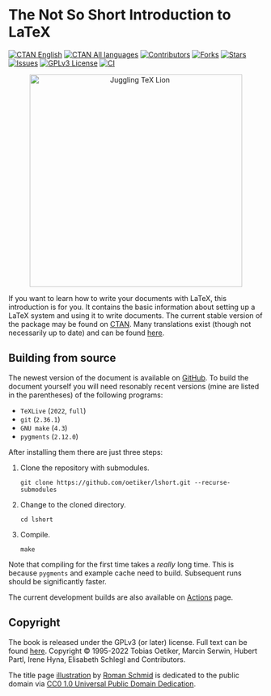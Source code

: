 # The Not So Short Introduction to LaTeX

<!-- URLs can be found at the bottom -->

[![CTAN English][ctan-english-shield]][ctan-english-url]
[![CTAN All languages][ctan-shield]][ctan-url]
[![Contributors][contributors-shield]][contributors-url]
[![Forks][forks-shield]][forks-url] [![Stars][stars-shield]][stars-url]
[![Issues][issues-shield]][issues-url]
[![GPLv3 License][license-shield]][license-url] [![CI][ci-shield]][ci-url]

<div align="center">
  <img
    style="width: 30em"
    alt="Juggling TeX Lion"
    src=".github/readme-lion.svg"
  />
</div>

If you want to learn how to write your documents with LaTeX, this introduction
is for you. It contains the basic information about setting up a LaTeX system
and using it to write documents. The current stable version of the package may
be found on [CTAN][ctan-english-url]. Many translations exist (though not
necessarily up to date) and can be found [here][ctan-url].

## Building from source

The newest version of the document is available on [GitHub][github]. To build
the document yourself you will need resonably recent versions (mine are listed
in the parentheses) of the following programs:

- `TeXLive` (`2022`, `full`)
- `git` (`2.36.1`)
- `GNU make` (`4.3`)
- `pygments` (`2.12.0`)

After installing them there are just three steps:

1. Clone the repository with submodules.

   `git clone https://github.com/oetiker/lshort.git --recurse-submodules`

2. Change to the cloned directory.

   `cd lshort`

3. Compile.

   `make`

Note that compiling for the first time takes a _really_ long time. This is
because `pygments` and example cache need to build. Subsequent runs should be
significantly faster.

The current development builds are also available on [Actions][ci-url] page.

## Copyright

The book is released under the GPLv3 (or later) license. Full text can be found
[here](LICENSE). Copyright © 1995-2022 Tobias Oetiker, Marcin Serwin, Hubert
Partl, Irene Hyna, Elisabeth Schlegl and Contributors.

The title page [illustration](src/images/title-illustration.svg) by [Roman
Schmid][bummzack] is dedicated to the public domain via [CC0 1.0 Universal
Public Domain Dedication][cc0-url].

<!-- URLs -->

[contributors-shield]:
  https://img.shields.io/github/contributors/oetiker/lshort.svg?style=for-the-badge
[contributors-url]: https://github.com/oetiker/lshort/graphs/contributors
[forks-shield]:
  https://img.shields.io/github/forks/oetiker/lshort.svg?style=for-the-badge
[forks-url]: https://github.com/oetiker/lshort/network/members
[stars-shield]:
  https://img.shields.io/github/stars/oetiker/lshort.svg?style=for-the-badge
[stars-url]: https://github.com/oetiker/lshort/stargazers
[issues-shield]:
  https://img.shields.io/github/issues/oetiker/lshort.svg?style=for-the-badge
[issues-url]: https://github.com/oetiker/lshort/issues
[license-shield]:
  https://img.shields.io/github/license/oetiker/lshort.svg?style=for-the-badge
[license-url]: https://github.com/oetiker/lshort/blob/master/LICENSE
[ci-shield]:
  https://img.shields.io/github/workflow/status/oetiker/lshort/CI?style=for-the-badge
[ci-url]: https://github.com/oetiker/lshort/actions/workflows/CI.yml
[ctan-english-url]: https://ctan.org/pkg/lshort-english
[ctan-english-shield]:
  https://img.shields.io/badge/CTAN-English-informational?style=for-the-badge
[ctan-url]: https://ctan.org/pkg/lshort
[ctan-shield]:
  https://img.shields.io/badge/CTAN-All-informational?style=for-the-badge
[github]: https://github.com/oetiker/lshort
[cc0-url]: https://creativecommons.org/publicdomain/zero/1.0/
[bummzack]: https://github.com/bummzack
